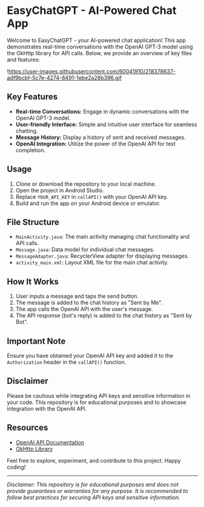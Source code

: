 # EasyChatGPT - AI-Powered Chat App

Welcome to EasyChatGPT - your AI-powered chat application! This app demonstrates real-time conversations with the OpenAI GPT-3 model using the OkHttp library for API calls. Below, we provide an overview of key files and features:

!https://user-images.githubusercontent.com/60041910/218378637-adf9bcbf-5c7e-4274-8491-1ebe2a28b396.gif

## Key Features

- **Real-time Conversations:** Engage in dynamic conversations with the OpenAI GPT-3 model.
- **User-friendly Interface:** Simple and intuitive user interface for seamless chatting.
- **Message History:** Display a history of sent and received messages.
- **OpenAI Integration:** Utilize the power of the OpenAI API for text completion.

## Usage

1. Clone or download the repository to your local machine.
2. Open the project in Android Studio.
3. Replace `YOUR_API_KEY` in `callAPI()` with your OpenAI API key.
4. Build and run the app on your Android device or emulator.

## File Structure

- `MainActivity.java`: The main activity managing chat functionality and API calls.
- `Message.java`: Data model for individual chat messages.
- `MessageAdapter.java`: RecyclerView adapter for displaying messages.
- `activity_main.xml`: Layout XML file for the main chat activity.

## How It Works

1. User inputs a message and taps the send button.
2. The message is added to the chat history as "Sent by Me".
3. The app calls the OpenAI API with the user's message.
4. The API response (bot's reply) is added to the chat history as "Sent by Bot".

## Important Note

Ensure you have obtained your OpenAI API key and added it to the `Authorization` header in the `callAPI()` function.

## Disclaimer

Please be cautious while integrating API keys and sensitive information in your code. This repository is for educational purposes and to showcase integration with the OpenAI API.

## Resources

- [OpenAI API Documentation](https://beta.openai.com/docs/)
- [OkHttp Library](https://square.github.io/okhttp/)

Feel free to explore, experiment, and contribute to this project. Happy coding!

---

*Disclaimer: This repository is for educational purposes and does not provide guarantees or warranties for any purpose. It is recommended to follow best practices for securing API keys and sensitive information.*
